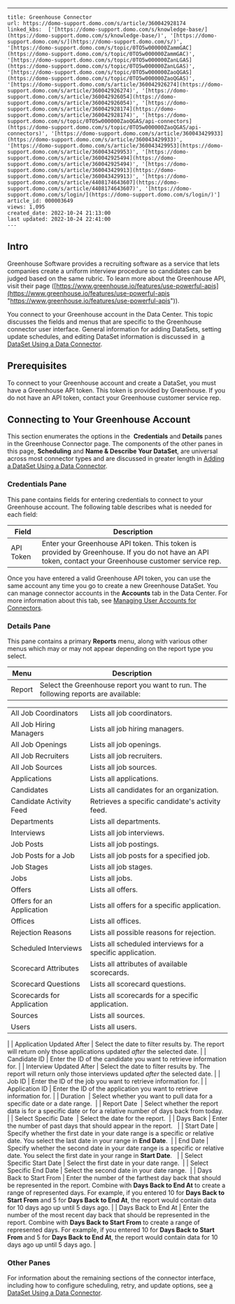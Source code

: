 ---
    title: Greenhouse Connector
    url: https://domo-support.domo.com/s/article/360042928174
    linked_kbs:  ['[https://domo-support.domo.com/s/knowledge-base/](https://domo-support.domo.com/s/knowledge-base/)', '[https://domo-support.domo.com/s/](https://domo-support.domo.com/s/)', '[https://domo-support.domo.com/s/topic/0TO5w000000ZammGAC](https://domo-support.domo.com/s/topic/0TO5w000000ZammGAC)', '[https://domo-support.domo.com/s/topic/0TO5w000000ZanLGAS](https://domo-support.domo.com/s/topic/0TO5w000000ZanLGAS)', '[https://domo-support.domo.com/s/topic/0TO5w000000ZaoQGAS](https://domo-support.domo.com/s/topic/0TO5w000000ZaoQGAS)', '[https://domo-support.domo.com/s/article/360042926274](https://domo-support.domo.com/s/article/360042926274)', '[https://domo-support.domo.com/s/article/360042926054](https://domo-support.domo.com/s/article/360042926054)', '[https://domo-support.domo.com/s/article/360042928174](https://domo-support.domo.com/s/article/360042928174)', '[https://domo-support.domo.com/s/topic/0TO5w000000ZaoQGAS/api-connectors](https://domo-support.domo.com/s/topic/0TO5w000000ZaoQGAS/api-connectors)', '[https://domo-support.domo.com/s/article/360043429933](https://domo-support.domo.com/s/article/360043429933)', '[https://domo-support.domo.com/s/article/360043429953](https://domo-support.domo.com/s/article/360043429953)', '[https://domo-support.domo.com/s/article/360042925494](https://domo-support.domo.com/s/article/360042925494)', '[https://domo-support.domo.com/s/article/360043429913](https://domo-support.domo.com/s/article/360043429913)', '[https://domo-support.domo.com/s/article/4408174643607](https://domo-support.domo.com/s/article/4408174643607)', '[https://domo-support.domo.com/s/login/](https://domo-support.domo.com/s/login/)']
    article_id: 000003649
    views: 1,095
    created_date: 2022-10-24 21:13:00
    last updated: 2022-10-24 22:41:00
    ---



Intro
-----


Greenhouse Software provides a recruiting software as a service that lets companies create a uniform interview procedure so candidates can be judged based on the same rubric. To learn more about the Greenhouse API, visit their page ([https://www.greenhouse.io/features/use-powerful-apis](https://www.greenhouse.io/features/use-powerful-apis "https://www.greenhouse.io/features/use-powerful-apis")).


You connect to your Greenhouse account in the Data Center. This topic discusses the fields and menus that are specific to the Greenhouse connector user interface. General information for adding DataSets, setting update schedules, and editing DataSet information is discussed in  [a DataSet Using a Data Connector](/s/article/360042926274 "Adding a DataSet Using a Data Connector").


Prerequisites
-------------


To connect to your Greenhouse account and create a DataSet, you must have a Greenhouse API token. This token is provided by Greenhouse. If you do not have an API token, contact your Greenhouse customer service rep.


Connecting to Your Greenhouse Account
-------------------------------------


This section enumerates the options in the  **Credentials** and **Details** panes in the Greenhouse Connector page. The components of the other panes in this page, **Scheduling** and **Name & Describe Your DataSet**, are universal across most connector types and are discussed in greater length in [Adding a DataSet Using a Data Connector](/s/article/360042926274 "Adding a DataSet Using a Data Connector").


### Credentials Pane


This pane contains fields for entering credentials to connect to your Greenhouse account. The following table describes what is needed for each field:  




| Field | Description |
| --- | --- |
| API Token | Enter your Greenhouse API token. This token is provided by Greenhouse. If you do not have an API token, contact your Greenhouse customer service rep. |


Once you have entered a valid Greenhouse API token, you can use the same account any time you go to create a new Greenhouse DataSet. You can manage connector accounts in the **Accounts** tab in the Data Center. For more information about this tab, see [Managing User Accounts for Connectors](/s/article/360042926054 "Managing User Accounts for Connectors").


### Details Pane


This pane contains a primary **Reports** menu, along with various other menus which may or may not appear depending on the report type you select.




| Menu | Description |
| --- | --- |
| Report | Select the Greenhouse report you want to run. The following reports are available:

|  |  |
| --- | --- |
| All Job Coordinators | Lists all job coordinators. |
| All Job Hiring Managers | Lists all job hiring managers. |
| All Job Openings | Lists all job openings. |
| All Job Recruiters | Lists all job recruiters. |
| All Job Sources | Lists all job sources. |
| Applications | Lists all applications. |
| Candidates | Lists all candidates for an organization. |
| Candidate Activity Feed | Retrieves a specific candidate's activity feed. |
| Departments | Lists all departments. |
| Interviews | Lists all job interviews. |
| Job Posts | Lists all job postings. |
| Job Posts for a Job | Lists all job posts for a specified job. |
| Job Stages | Lists all job stages. |
| Jobs | Lists all jobs. |
| Offers | Lists all offers. |
| Offers for an Application | Lists all offers for a specific application. |
| Offices | Lists all offices. |
| Rejection Reasons | Lists all possible reasons for rejection. |
| Scheduled Interviews | Lists all scheduled interviews for a specific application. |
| Scorecard Attributes | Lists all attributes of available scorecards. |
| Scorecard Questions | Lists all scorecard questions. |
| Scorecards for Application | Lists all scorecards for a specific application. |
| Sources | Lists all sources. |
| Users | Lists all users. |

 |
| Application Updated After | Select the date to filter results by. The report will return only those applications updated *after* the selected date. |
| Candidate ID | Enter the ID of the candidate you want to retrieve information for. |
| Interview Updated After | Select the date to filter results by. The report will return only those interviews updated *after* the selected date. |
| Job ID | Enter the ID of the job you want to retrieve information for. |
| Application ID | Enter the ID of the application you want to retrieve information for. |
| Duration  | Select whether you want to pull data for a specific date or a date range.  |
| Report Date  | Select whether the report data is for a specific date or for a relative number of days back from today.  |
| Select Specific Date  | Select the date for the report.  |
| Days Back | Enter the number of past days that should appear in the report.   |
| Start Date | Specify whether the first date in your date range is a specific or relative date. You select the last date in your range in **End Date**.  |
| End Date | Specify whether the second date in your date range is a specific or relative date. You select the first date in your range in **Start Date**.   |
| Select Specific Start Date | Select the first date in your date range.  |
| Select Specific End Date | Select the second date in your date range.  |
| Days Back to Start From | Enter the number of the farthest day back that should be represented in the report. Combine with **Days Back to End At** to create a range of represented days.
For example, if you entered 10 for **Days Back to Start From** and 5 for **Days Back to End At**, the report would contain data for 10 days ago up until 5 days ago. |
| Days Back to End At | Enter the number of the most recent day back that should be represented in the report. Combine with **Days Back to Start From** to create a range of represented days.
For example, if you entered 10 for **Days Back to Start From** and 5 for **Days Back to End At**, the report would contain data for 10 days ago up until 5 days ago. |


### Other Panes


For information about the remaining sections of the connector interface, including how to configure scheduling, retry, and update options, see [a DataSet Using a Data Connector](/s/article/360042926274 "Adding a DataSet Using a Data Connector").

